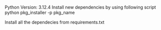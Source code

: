 Python Version: 3.12.4
Install new dependencies by using following script
    python pkg_installer -p pkg_name

Install all the dependecies from requirements.txt
